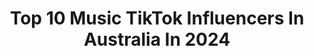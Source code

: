 ---
title: Top 10 Music TikTok Influencers In Australia In 2024
description: >-
  Find top music TikTok influencers in Australia in 2024. Most popular hashtags: #duet #stitch #music #fyp.
platform: TikTok
hits: 346
text_top: Analyze the top-rated TikTok profiles on inBeat.
text_bottom: Our search engine has 346 TikTok influencers like this in Australia for you to collaborate.
profiles:
  - username: "wengie"
    fullname: >-
      Wengie
    bio: >-
      Apparently I raised u 🤷‍♀️ YouTuber/Music Artist 🎤Ugly Christmas Sweater
    location: "Australia"
    followers: 5300000
    engagement: 1863
    commentsToLikes: 0.025614
    id: ckdtlmn07zwg80j23k067k3hk
    verified: true
    hashtags: "#headdance, #anotheryou, #duet, #stitch"
  - username: "parsiqueen"
    fullname: >-
      parsiqueen ❣
    bio: >-
      Singer🎤 https://youtu.be/XWNlIw_xBtk Music Valley Productions +917696073513
    location: "Australia"
    followers: 385700
    engagement: 1619
    commentsToLikes: 0.057807
    id: ckb1djkb42imy0j23ilv3dnor
    verified: false
    hashtags: "#wmkji, #parsiqueen, #blooper, #babumaan"
  - username: "yungteto"
    fullname: >-
      Obama
    bio: >-
      #fortnite digiTeto on spotify soundcloud apple music 👜
    location: "Australia"
    followers: 10400
    engagement: 1419
    commentsToLikes: 0.112405
    id: ckb8zwc1sfjc10j2324zcaabg
    verified: false
    hashtags: "#uzi, #playboicarti, #vote, #politics"
  - username: "pattyboomba"
    fullname: >-
      Pattyboomba
    bio: >-
      Make art. Film music composer. Get Guitar samples. vvvvvvvvvvvvv
    location: "Australia"
    followers: 42500
    engagement: 738
    commentsToLikes: 0.121564
    id: ck9pnmw0jfak40j78urahzvbb
    verified: false
    hashtags: "#musicproduction, #musician, #filmscore, #music"
  - username: "tay.aaa"
    fullname: >-
      taya
    bio: >-
      live with passion, live with musical.ly
    location: "Australia"
    followers: 116300
    engagement: 1481
    commentsToLikes: 0.037689
    id: ckdcl70stnbjo0j23uxe7wojy
    verified: false
    hashtags: "#afl, #fyp, #aesthetic, #xzybca"
  - username: "khal_music"
    fullname: >-
      Karl
    bio: >-
      Syd Aus🇦🇺 He/Him 😊 TY for 42K🌻 📸 Khal_music_ Bedtime podcast! ⬇️💛
    location: "Australia"
    followers: 42800
    engagement: 1605
    commentsToLikes: 0.116298
    id: ck9c6pomkr77l0j784tnkniu0
    verified: false
    hashtags: "#deepvoice, #bedtimestories, #podcast, #soothing"
  - username: "jetticus"
    fullname: >-
      jetticus
    bio: >-
      📍adelaide 20 y/o if u care I make music
    location: "Australia"
    followers: 20100
    engagement: 1249
    commentsToLikes: 0.059030
    id: ckbajyfh2axk70j232tixumc4
    verified: false
    hashtags: "#imaghost, #timewarpscan, #duet, #dontdoitgirl"
  - username: "leonardo.sunshine"
    fullname: >-
      Leonardo Sunshine
    bio: >-
      musical pioneer of The Tin Knees HAS ANYBODY SEEN MY WILL TO LIVE? out now!👇
    location: "Australia"
    followers: 232400
    engagement: 2457
    commentsToLikes: 0.009573
    id: ckd6z4i0jxtme0j23ltkk8ref
    verified: false
    hashtags: "#lookinggood, #mentalhealthmatters, #aussietok, #vibing"
  - username: "rinidawg"
    fullname: >-
      RINI
    bio: >-
      🤷🏽‍♂️ 🥳 I make music ! Check out my Youtube Channel
    location: "Australia"
    followers: 74700
    engagement: 1313
    commentsToLikes: 0.031365
    id: cka7w9j16zi4v0i78kkrcoet9
    verified: true
    hashtags: "#fyp, #skiptherinse, #sheesh, #talktome"
  - username: "videotunes"
    fullname: >-
      Video Tunes
    bio: >-
      Music sped-up for your videos🎧 5000 Fans?🤔💗🙈 I'm a girl👸🏼 Hate free zone🚫
    location: "Australia"
    followers: 4644
    engagement: 4750
    commentsToLikes: 0.011946
    id: ck9dvay9ck1mw0j78oxj0my3t
    verified: false
    hashtags: "#music, #lipsync, #tunes, #blackbear"
---